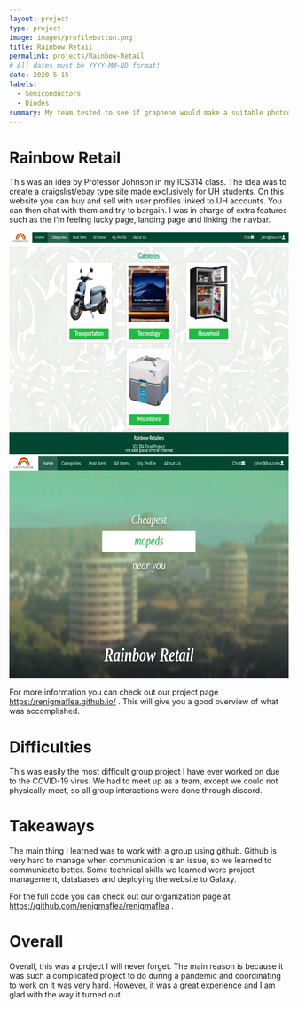 ```yaml
---
layout: project
type: project
image: images/profilebutton.png
title: Rainbow Retail
permalink: projects/Rainbow-Retail
# All dates must be YYYY-MM-DD format!
date: 2020-5-15
labels:
  - Semiconductors
  - Diodes
summary: My team tested to see if graphene would make a suitable photodetector.
---
```



# Rainbow Retail

This was an idea by Professor Johnson in my ICS314 class. The idea was to create a craigslist/ebay type site made exclusively for UH students. On this website you can buy and sell with user profiles linked to UH accounts. You can then chat with them and try to bargain. I was in charge of extra features such as the I’m feeling lucky page, landing page and linking the navbar. 



<img class="ui image" src="../images/categories.png" width="600" height="400">

<img class="ui image" src="../images/LandingPage1.png" width="600" height="400">

For more information you can check out our project page https://renigmaflea.github.io/ . This will give you a good overview of what was accomplished.

# Difficulties

This was easily the most difficult group project I have ever worked on due to the COVID-19 virus. We had to meet up as a team, except we could not physically meet, so all group interactions were done through discord.


# Takeaways

The main thing I learned was to work with a group using github. Github is very hard to manage when communication is an issue, so we learned to communicate better. Some technical skills we learned were project management, databases and deploying the website to Galaxy. 

For the full code you can check out our organization page at https://github.com/renigmaflea/renigmaflea .

# Overall

Overall, this was a project I will never forget. The main reason is because it was such a complicated project to do during a pandemic and coordinating to work on it was very hard. However, it was a great experience and I am glad with the way it turned out.
